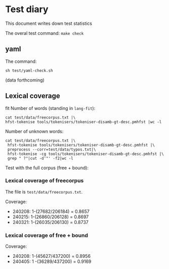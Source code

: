 Test diary
==========

This document writes down test statistics

The overal test command: `make check`

## yaml

The command:

`sh test/yaml-check.sh` 

(data forthcoming)

## Lexical coverage 
fit
Number of words (standing in `lang-fit`):

```
cat test/data/freecorpus.txt |\
hfst-tokenise tools/tokenisers/tokeniser-disamb-gt-desc.pmhfst |wc -l
```

Number of unknown words:

```
cat test/data/freecorpus.txt |\
 hfst-tokenise tools/tokenisers/tokeniser-disamb-gt-desc.pmhfst |\
 preprocess --corr=test/data/typos.txt|\
 hfst-tokenise -cg tools/tokenisers/tokeniser-disamb-gt-desc.pmhfst |\
 grep " ?"|cut -d'"' -f2|wc -l
```

Test with the full corpus (free + bound):



### Lexical coverage of freecorpus

The file is `test/data/freecorpus.txt`.

Coverage:

- 240208: 1-(27682/206184) = 0.8657
- 240215: 1-(26860/206128) = 0.8697
- 240321: 1-(26035/206130) = 0.8737


### Lexical coverage of free + bound

Coverage:

- 240208: 1-(45627/437200) = 0.8956
- 240405: 1 -(36289/437200) = 0.9169





